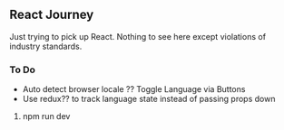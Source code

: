 ## React Journey

Just trying to pick up React. 
Nothing to see here except violations of industry standards. 

### To Do
- Auto detect browser locale ?? Toggle Language via Buttons 
- Use redux?? to track language state instead of passing props down

1. npm run dev